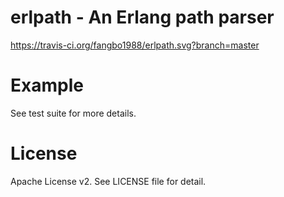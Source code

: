 # erlpath - An Erlang path parser

https://travis-ci.org/fangbo1988/erlpath.svg?branch=master

# Example
See test suite for more details.

# License
Apache License v2. See LICENSE file for detail.

